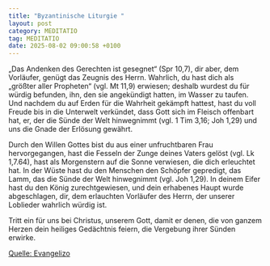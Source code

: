 ```yaml
---
title: "Byzantinische Liturgie "
layout: post
category: MEDITATIO
tag: MEDITATIO
date: 2025-08-02 09:00:58 +0100
---
```

„Das Andenken des Gerechten ist gesegnet“ (Spr 10,7), dir aber, dem Vorläufer, genügt das Zeugnis des Herrn. Wahrlich, du hast dich als „größter aller Propheten“ (vgl. Mt 11,9) erwiesen; deshalb wurdest du für würdig befunden, ihn, den sie angekündigt hatten, im Wasser zu taufen. Und nachdem du auf Erden für die Wahrheit gekämpft hattest, hast du voll Freude bis in die Unterwelt verkündet, dass Gott sich im Fleisch offenbart hat, er, der die Sünde der Welt hinwegnimmt (vgl.<!--more--> 1 Tim 3,16; Joh 1,29) und uns die Gnade der Erlösung gewährt.
 
Durch den Willen Gottes bist du aus einer unfruchtbaren Frau hervorgegangen, hast die Fesseln der Zunge deines Vaters gelöst (vgl. Lk 1,7.64), hast als Morgenstern auf die Sonne verwiesen, die dich erleuchtet hat. In der Wüste hast du den Menschen den Schöpfer gepredigt, das Lamm, das die Sünde der Welt hinwegnimmt (vgl. Joh 1,29). In deinem Eifer hast du den König zurechtgewiesen, und dein erhabenes Haupt wurde abgeschlagen, dir, dem erlauchten Vorläufer des Herrn, der unserer Loblieder wahrlich würdig ist.
 
Tritt ein für uns bei Christus, unserem Gott, damit er denen, die von ganzem Herzen dein heiliges Gedächtnis feiern, die Vergebung ihrer Sünden erwirke.
 
 

[Quelle: Evangelizo](https://evangeliumtagfuertag.org/DE/gospel)
